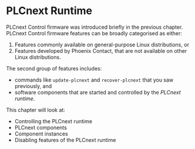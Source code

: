 # PLCnext Runtime

PLCnext Control firmware was introduced briefly in the previous chapter. PLCnext Control firmware features can be broadly categorised as either:

1. Features commonly available on general-purpose Linux distributions, or
2. Features developed by Phoenix Contact, that are not available on other Linux distributions.

The second group of features includes:

* commands like `update-plcnext` and `recover-plcnext` that you saw previously, and
* software components that are started and controlled by the *PLCnext runtime*.

This chapter will look at:

* Controlling the PLCnext runtime
* PLCnext components
* Component instances
* Disabling features of the PLCnext runtime
